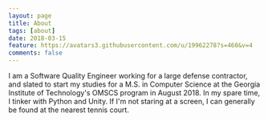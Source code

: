 ```yaml
---
layout: page
title: About
tags: [about]
date: 2018-03-15
feature: https://avatars3.githubusercontent.com/u/19962278?s=460&v=4
comments: false
---
```


I am a Software Quality Engineer working for a large defense contractor, and slated to start my studies for a M.S. in Computer Science at the Georgia Institute of Technology's OMSCS program in August 2018. In my spare time, I tinker with Python and Unity. If I'm not staring at a screen, I can generally be found at the nearest tennis court.

